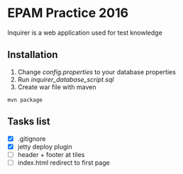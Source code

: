 # EPAM Practice 2016
Inquirer is a web application used for test knowledge

## Installation
1. Change *config.properties* to your database properties
2. Run *inquirer_database_script.sql*
3. Create war file with maven
```
mvn package
```

## Tasks list

- [x] .gitignore
- [x] jetty deploy plugin
- [ ] header + footer at tiles
- [ ] index.html redirect to first page
